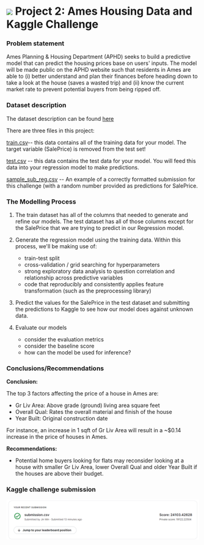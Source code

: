 # ![](https://ga-dash.s3.amazonaws.com/production/assets/logo-9f88ae6c9c3871690e33280fcf557f33.png) Project 2: Ames Housing Data and Kaggle Challenge


### Problem statement

Ames Planning & Housing Department (APHD) seeks to build a predictive model that can predict the housing prices base on users' inputs. The model will be made public on the APHD website such that residents in Ames are able to (i) better understand and plan their finances before heading down to take a look at the house (saves a wasted trip) and (ii) know the current market rate to prevent potential buyers from being ripped off.

### Dataset description

The dataset description can be found [here](./DataDocumentation.txt) 

There are three files in this project:

[train.csv](./datasets/train.csv)-- this data contains all of the training data for your model.
The target variable (SalePrice) is removed from the test set!

[test.csv](./datasets/test.csv) -- this data contains the test data for your model. You will feed this data into your regression model to make predictions.

[sample_sub_reg.csv](./datasets/sample_sub_reg.csv) -- An example of a correctly formatted submission for this challenge (with a random number provided as predictions for SalePrice. 

### The Modelling Process

1. The train dataset has all of the columns that needed to generate and refine our models. The test dataset has all of those columns except for the SalePrice that we are trying to predict in our Regression model.

2. Generate the regression model using the training data. Within this process, we'll be making use of:
    - train-test split
    - cross-validation / grid searching for hyperparameters
    - strong exploratory data analysis to question correlation and relationship across predictive variables
    - code that reproducibly and consistently applies feature transformation (such as the preprocessing library)
    
3. Predict the values for the SalePrice in the test dataset and submitting the predictions to Kaggle to see how our model does against unknown data.

4. Evaluate our models
    - consider the evaluation metrics
    - consider the baseline score
    - how can the model be used for inference?
    

    
### Conclusions/Recommendations

**Conclusion:** 

The top 3 factors affecting the price of a house in Ames are: 
- Gr Liv Area: Above grade (ground) living area square feet
- Overall Qual: Rates the overall material and finish of the house
- Year Built: Original construction date

For instance, an increase in 1 sqft of Gr Liv Area will result in a ~$0.14 increase in the price of houses in Ames.

**Recommendations:**

- Potential home buyers looking for flats may reconsider looking at a house with smaller Gr Liv Area, lower Overall Qual and older Year Built if the houses are above their budget.

### Kaggle challenge submission 

![Kaggle](kaggle_ss.png)